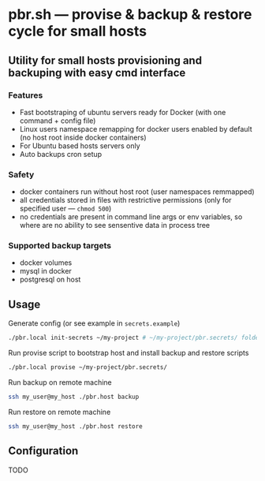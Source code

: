 # pbr.sh — provise & backup & restore cycle for small hosts
## Utility for small hosts provisioning and backuping with easy cmd interface

### Features
- Fast bootstraping of ubuntu servers ready for Docker (with one command + config file)
- Linux users namespace remapping for docker users enabled by default
  (no host root inside docker containers)
- For Ubuntu based hosts servers only
- Auto backups cron setup

### Safety
- docker containers run without host root (user namespaces remmapped)
- all credentials stored in files with restrictive permissions
  (only for specified user — `chmod 500`)
- no credentials are present in command line args or env variables,
  so where are no ability to see sensentive data in process tree

### Supported backup targets
- docker volumes
- mysql in docker
- postgresql on host

## Usage

Generate config (or see example in `secrets.example`)
```bash
./pbr.local init-secrets ~/my-project # ~/my-project/pbr.secrets/ folder will be creted
```

Run provise script to bootstrap host and install backup and restore scripts

```bash
./pbr.local provise ~/my-project/pbr.secrets/
```

Run backup on remote machine
```bash
ssh my_user@my_host ./pbr.host backup
```

Run restore on remote machine
```bash
ssh my_user@my_host ./pbr.host restore
```

## Configuration

TODO
